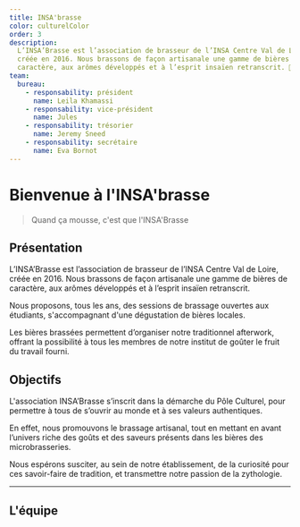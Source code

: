 ```yaml
---
title: INSA'brasse
color: culturelColor
order: 3
description:
  L’INSA’Brasse est l’association de brasseur de l’INSA Centre Val de Loire,
  créée en 2016. Nous brassons de façon artisanale une gamme de bières de
  caractère, aux arômes développés et à l’esprit insaïen retranscrit. 🍺
team:
  bureau:
    - responsability: président
      name: Leila Khamassi
    - responsability: vice-président
      name: Jules
    - responsability: trésorier
      name: Jeremy Sneed
    - responsability: secrétaire
      name: Eva Bornot
---
```


# Bienvenue à l'INSA'brasse

> Quand ça mousse, c'est que l'INSA'Brasse

<campus-center>
  <campus-responsive-image
    folder-name="federation/culturel/insa-brasse"
    name="logo.jpg"
    max-width="400">
  </campus-responsive-image>
</campus-center>

## Présentation

L’INSA’Brasse est l’association de brasseur de l’INSA Centre Val de Loire, créée
en 2016. Nous brassons de façon artisanale une gamme de bières de caractère, aux
arômes développés et à l’esprit insaïen retranscrit.

Nous proposons, tous les ans, des sessions de brassage ouvertes aux étudiants,
s'accompagnant d'une dégustation de bières locales.

Les bières brassées permettent d’organiser notre traditionnel afterwork, offrant
la possibilité à tous les membres de notre institut de goûter le fruit du
travail fourni.

## Objectifs

L'association INSA’Brasse s’inscrit dans la démarche du Pôle Culturel, pour
permettre à tous de s’ouvrir au monde et à ses valeurs authentiques.

En effet, nous promouvons le brassage artisanal, tout en mettant en avant
l’univers riche des goûts et des saveurs présents dans les bières des
microbrasseries.

Nous espérons susciter, au sein de notre établissement, de la curiosité pour ces
savoir-faire de tradition, et transmettre notre passion de la zythologie.

---

## L'équipe

<campus-team :team="team" :color="color"></campus-team>
